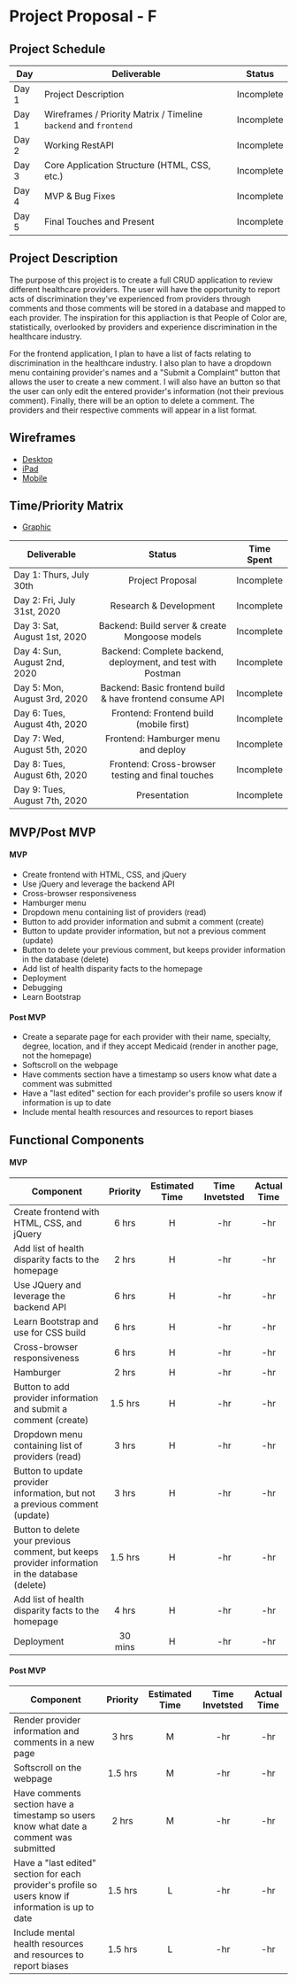 # Project Proposal - F

## Project Schedule

|  Day | Deliverable | Status
|---|---| ---|
|Day 1| Project Description | Incomplete
|Day 1| Wireframes / Priority Matrix / Timeline `backend` and `frontend`| Incomplete
|Day 2| Working RestAPI | Incomplete
|Day 3| Core Application Structure (HTML, CSS, etc.) | Incomplete
|Day 4| MVP & Bug Fixes | Incomplete
|Day 5| Final Touches and Present | Incomplete

## Project Description
The purpose of this project is to create a full CRUD application to review different healthcare providers. The user will have the opportunity to report acts of discrimination they've experienced from providers through comments and those comments will be stored in a database and mapped to each provider. The inspiration for this appliaction is that People of Color are, statistically, overlooked by providers and experience discrimination in the healthcare industry.

For the frontend application, I plan to have a list of facts relating to discrimination in the healthcare industry. I also plan to have a dropdown menu containing provider's names and a "Submit a Complaint" button that allows the user to create a new comment. I will also have an button so that the user can only edit the entered provider's information (not their previous comment). Finally, there will be an option to delete a comment. The providers and their respective comments will appear in a list format. 

## Wireframes
- [Desktop]()
- [iPad]()
- [Mobile]()

## Time/Priority Matrix 
- [Graphic]()

|Deliverable	| Status	| Time Spent |
| --- | :---: |  :---: | 
| Day 1: Thurs, July 30th | Project Proposal	| Incomplete | -hr |
| Day 2: Fri, July 31st, 2020 | Research & Development	| Incomplete	| -hr |
| Day 3: Sat, August 1st, 2020 | Backend: Build server & create Mongoose models | Incomplete | -hr |
| Day 4: Sun, August 2nd, 2020 | Backend: Complete backend, deployment, and test with Postman | Incomplete | -hr |
| Day 5: Mon, August 3rd, 2020 | Backend: Basic frontend build & have frontend consume API | Incomplete | -hr |
| Day 6: Tues, August 4th, 2020 | Frontend: Frontend build (mobile first) | Incomplete | -hr |
| Day 7: Wed, August 5th, 2020 | Frontend: Hamburger menu and deploy | Incomplete | -hr |
| Day 8: Tues, August 6th, 2020 | Frontend: Cross-browser testing and final touches  | Incomplete | -hr |
| Day 9: Tues, August 7th, 2020 | Presentation | Incomplete | -hr |


## MVP/Post MVP

#### MVP
- Create frontend with HTML, CSS, and jQuery 
- Use jQuery and leverage the backend API
- Cross-browser responsiveness
- Hamburger menu 
- Dropdown menu containing list of providers (read)
- Button to add provider information and submit a comment (create)
- Button to update provider information, but not a previous comment (update)
- Button to delete your previous comment, but keeps provider information in the database (delete)
- Add list of health disparity facts to the homepage 
- Deployment
- Debugging
- Learn Bootstrap


#### Post MVP
- Create a separate page for each provider with their name, specialty, degree, location, and if they accept Medicaid (render in another page, not the homepage)
- Softscroll on the webpage
- Have comments section have a timestamp so users know what date a comment was submitted
- Have a "last edited" section for each provider's profile so users know if information is up to date
- Include mental health resources and resources to report biases

## Functional Components

#### MVP
| Component | Priority | Estimated Time | Time Invetsted | Actual Time |
| --- | :---: |  :---: | :---: | :---: |
| Create frontend with HTML, CSS, and jQuery  | 6 hrs | H | -hr  | -hr |
| Add list of health disparity facts to the homepage  | 2 hrs | H | -hr  | -hr |
| Use JQuery and leverage the backend API  | 6 hrs | H | -hr  | -hr |
| Learn Bootstrap and use for CSS build  | 6 hrs | H | -hr  | -hr |
| Cross-browser responsiveness | 6 hrs | H | -hr  | -hr |
| Hamburger | 2 hrs | H | -hr  | -hr |
| Button to add provider information and submit a comment (create) | 1.5 hrs | H | -hr  | -hr |
| Dropdown menu containing list of providers (read) | 3 hrs | H | -hr  | -hr |
| Button to update provider information, but not a previous comment (update) | 3 hrs | H | -hr  | -hr |
| Button to delete your previous comment, but keeps provider information in the database (delete) | 1.5 hrs | H | -hr  | -hr |
| Add list of health disparity facts to the homepage | 4 hrs | H | -hr  | -hr |
| Deployment | 30 mins | H | -hr  | -hr |

#### Post MVP
| Component | Priority | Estimated Time | Time Invetsted | Actual Time |
| --- | :---: |  :---: | :---: | :---: |
| Render provider information and comments in a new page | 3 hrs | M | -hr | -hr |
| Softscroll on the webpage | 1.5 hrs | M | -hr | -hr |
| Have comments section have a timestamp so users know what date a comment was submitted | 2 hrs | M | -hr | -hr |
| Have a "last edited" section for each provider's profile so users know if information is up to date | 1.5 hrs | L | -hr | -hr |
| Include mental health resources and resources to report biases | 1.5 hrs | L | -hr | -hr |
